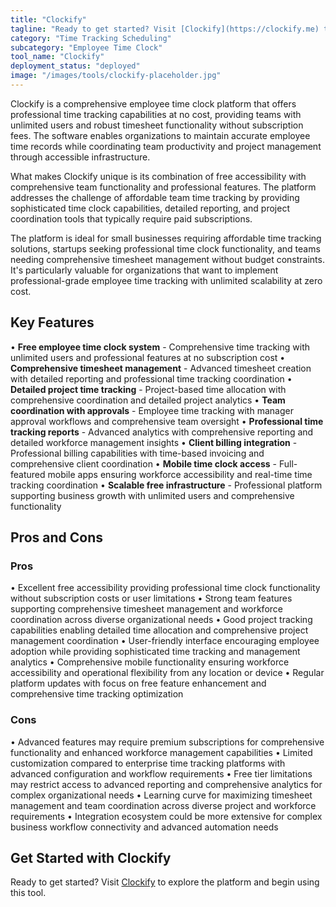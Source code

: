 ```yaml
---
title: "Clockify"
tagline: "Ready to get started? Visit [Clockify](https://clockify.me) to explore the platform and begin using this tool...."
category: "Time Tracking Scheduling"
subcategory: "Employee Time Clock"
tool_name: "Clockify"
deployment_status: "deployed"
image: "/images/tools/clockify-placeholder.jpg"
---
```

Clockify is a comprehensive employee time clock platform that offers professional time tracking capabilities at no cost, providing teams with unlimited users and robust timesheet functionality without subscription fees. The software enables organizations to maintain accurate employee time records while coordinating team productivity and project management through accessible infrastructure.

What makes Clockify unique is its combination of free accessibility with comprehensive team functionality and professional features. The platform addresses the challenge of affordable team time tracking by providing sophisticated time clock capabilities, detailed reporting, and project coordination tools that typically require paid subscriptions.

The platform is ideal for small businesses requiring affordable time tracking solutions, startups seeking professional time clock functionality, and teams needing comprehensive timesheet management without budget constraints. It's particularly valuable for organizations that want to implement professional-grade employee time tracking with unlimited scalability at zero cost.

## Key Features

• **Free employee time clock system** - Comprehensive time tracking with unlimited users and professional features at no subscription cost
• **Comprehensive timesheet management** - Advanced timesheet creation with detailed reporting and professional time tracking coordination
• **Detailed project time tracking** - Project-based time allocation with comprehensive coordination and detailed project analytics
• **Team coordination with approvals** - Employee time tracking with manager approval workflows and comprehensive team oversight
• **Professional time tracking reports** - Advanced analytics with comprehensive reporting and detailed workforce management insights
• **Client billing integration** - Professional billing capabilities with time-based invoicing and comprehensive client coordination
• **Mobile time clock access** - Full-featured mobile apps ensuring workforce accessibility and real-time time tracking coordination
• **Scalable free infrastructure** - Professional platform supporting business growth with unlimited users and comprehensive functionality

## Pros and Cons

### Pros
• Excellent free accessibility providing professional time clock functionality without subscription costs or user limitations
• Strong team features supporting comprehensive timesheet management and workforce coordination across diverse organizational needs
• Good project tracking capabilities enabling detailed time allocation and comprehensive project management coordination
• User-friendly interface encouraging employee adoption while providing sophisticated time tracking and management analytics
• Comprehensive mobile functionality ensuring workforce accessibility and operational flexibility from any location or device
• Regular platform updates with focus on free feature enhancement and comprehensive time tracking optimization

### Cons
• Advanced features may require premium subscriptions for comprehensive functionality and enhanced workforce management capabilities
• Limited customization compared to enterprise time tracking platforms with advanced configuration and workflow requirements
• Free tier limitations may restrict access to advanced reporting and comprehensive analytics for complex organizational needs
• Learning curve for maximizing timesheet management and team coordination across diverse project and workforce requirements
• Integration ecosystem could be more extensive for complex business workflow connectivity and advanced automation needs

## Get Started with Clockify

Ready to get started? Visit [Clockify](https://clockify.me) to explore the platform and begin using this tool.